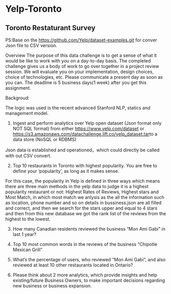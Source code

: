 # Yelp-Toronto
## Toronto Restaturant Survey

PS:Base on the https://github.com/Yelp/dataset-examples.git for conver Json file to CSV version. 

Overview
The purpose of this data challenge is to get a sense of what it would be like to work with you
on a day-to-day basis. The completed challenge gives us a body of work to go over together
in a project review session. We will evaluate you on your implementation, design choices,
choice of technologies, etc. Please communicate a present day as soon as you can. The
deadline is 5 business days(1 week) after you get this assignment.

Backgroud:

The logic was used is the recent advanced Stanford NLP, statics and management model.  


1. Ingest and perform analytics over Yelp open dataset (Json format only NOT SQL
format) from either https://www.yelp.com/dataset or
https://s3.amazonaws.com/datachallenge.lift.co/yelp_dataset.tar​ to a data store (NoSQL
or RDBMS)

Json data is established and operationed，which could directly be called with out CSV convert.


2. Top 10 restaurants in Toronto with highest popularity. You are free to define your
‘popularity’, as long as it makes sense. 

For this case, the popularity in Yelp is defined in three ways which means there are three main methods in the yelp data to judge it is a highest popularity restaurant or not: Highest Rates of Reviews, Highest stars and Most Match, in which most match we anlysis as the all the information such as location, phone number and so on details in bussiness.json are all filled and correct, and then we search for the stars upper and equal to 4 stars and then from this new database we got the rank list of the reviews from the highest to the lowest.


 
3. How many Canadian residents reviewed the business “Mon Ami Gabi” in last 1 year?


4. Top 10 most common words in the reviews of the business “Chipotle Mexican Grill”


5. What’s the percentage of users, who reviewed “Mon Ami Gabi”, and also reviewed at
least 10 other restaurants located in Ontario?


6. Please think about 2 more analytics, which provide insights and help existing/future
Business Owners, to make important decisions regarding new business or business
expansion.


